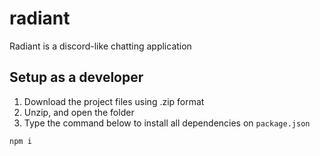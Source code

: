 # radiant
Radiant is a discord-like chatting application

## Setup as a developer

1. Download the project files using .zip format
2. Unzip, and open the folder
3. Type the command below to install all dependencies on `package.json`
```
npm i
```
